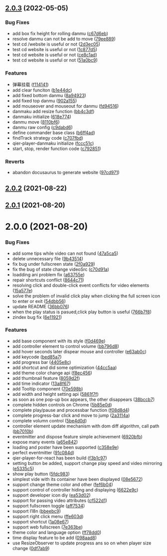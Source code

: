 ## [2.0.3](https://github.com/vortesnail/qier-player/compare/v2.0.2...v2.0.3) (2022-05-05)

### Bug Fixes

- add box fix height for rolling danmu ([c67d6eb](https://github.com/vortesnail/qier-player/commit/c67d6ebe0dcb225421d2a351456223cefc815049))
- resolve danmu can not be add to move ([79ee889](https://github.com/vortesnail/qier-player/commit/79ee88979dee967932a20f07e03e203c5dd9e4c5))
- test cd /website is useful or not ([2d3ec05](https://github.com/vortesnail/qier-player/commit/2d3ec05f28d8093c835fe6bb4429a7242aea3359))
- test cd website is useful or not ([1c877d5](https://github.com/vortesnail/qier-player/commit/1c877d59bcc14cdb16624030a65802e10da716e5))
- test cd website is useful or not ([ce8c1ad](https://github.com/vortesnail/qier-player/commit/ce8c1adf87fe15b09e61c9ec71ca9a9803077ed5))
- test cd website is useful or not ([51a0bc9](https://github.com/vortesnail/qier-player/commit/51a0bc90bda016d8fb95e662363da9e5a961f2e3))

### Features

- 弹幕挂载 ([f114141](https://github.com/vortesnail/qier-player/commit/f114141d6dca6b0553cce8b255aa52b9d4821df5))
- add clear funciton ([b1e44dc](https://github.com/vortesnail/qier-player/commit/b1e44dcb34d5d001510196abdf6e70e378272f0d))
- add fixed bottom danmu ([8a94923](https://github.com/vortesnail/qier-player/commit/8a949234505311f2de9354b44b4cc9dd77b3a5a8))
- add fixed top danmu ([902a155](https://github.com/vortesnail/qier-player/commit/902a15595b61f1943018e054affcd0eca670f59f))
- add mouseover and mouseout for danmu ([fd94516](https://github.com/vortesnail/qier-player/commit/fd94516532b6e733882acfdcbfb68063b5cc5a26))
- danmaku add resize function ([bb4c3df](https://github.com/vortesnail/qier-player/commit/bb4c3df7621b4c6640ca57c1b6d695935de1e527))
- danmaku initialize ([618e774](https://github.com/vortesnail/qier-player/commit/618e774b8df78df054c6df56f9330701d59cd67b))
- danmu move ([8110bf6](https://github.com/vortesnail/qier-player/commit/8110bf6353e2639545f947b62c728ebbc8f6ebd2))
- danmu raw config ([c9dabd6](https://github.com/vortesnail/qier-player/commit/c9dabd63e749eb44a6b93afc46bada083e2a2da7))
- define commander base class ([b6ff4ad](https://github.com/vortesnail/qier-player/commit/b6ff4adbd3ed54f9426ced4c65898772b6064447))
- findTrack strategy code ([c707fbd](https://github.com/vortesnail/qier-player/commit/c707fbd0eb92656b8469b9518f5737591259dd8c))
- qier-player-danmaku initialize ([fccc51c](https://github.com/vortesnail/qier-player/commit/fccc51cec6f8fa342cc4e1a6589b43eb31ff5b33))
- start, stop, render function code ([c792851](https://github.com/vortesnail/qier-player/commit/c7928515d469e323f3129e4b21c33e50e8237536))

### Reverts

- abandon docusaurus to generate website ([97cd971](https://github.com/vortesnail/qier-player/commit/97cd97114ed95f581bcf0745e7c4030c6ec34316))

## [2.0.2](https://github.com/vortesnail/qier-player/compare/v2.0.1...v2.0.2) (2021-08-22)

## [2.0.1](https://github.com/vortesnail/qier-player/compare/v2.0.0...v2.0.1) (2021-08-20)

# 2.0.0 (2021-08-20)

### Bug Fixes

- add some tips while video can not found ([47a5ca5](https://github.com/vortesnail/qier-player/commit/47a5ca55282e2c5269c7b93ed1997162d8447092))
- delete unnecessary file ([9b43514](https://github.com/vortesnail/qier-player/commit/9b43514c6ed68dce57ea3314fec5a59d3ec74fdc))
- fix bug under fullscreen state ([2f0a929](https://github.com/vortesnail/qier-player/commit/2f0a929b433284b5e68598df9dbb630d31fc7cb6))
- fix the bug of state change videoSrc ([c70d91a](https://github.com/vortesnail/qier-player/commit/c70d91a89bb3d549437f711c5813ad589cdaf171))
- loadding ani problem fix ([a63755e](https://github.com/vortesnail/qier-player/commit/a63755e8e1d1b79c65a34a8b79972d8cb431cece))
- repair shortcuts conflict ([8644c71](https://github.com/vortesnail/qier-player/commit/8644c71aaadd1cb5ad3ae5e13c0ee667b76cb50d))
- resolving click and double-click event conflicts for video elements ([15a577e](https://github.com/vortesnail/qier-player/commit/15a577e8d5f66234462ad8d94d0648e129ac230e))
- solve the problem of invalid click play when clicking the full screen icon to enter or exit ([54dbb56](https://github.com/vortesnail/qier-player/commit/54dbb56d4c863138043a9fb14ba88c275bb4876c))
- update README ([36bb076](https://github.com/vortesnail/qier-player/commit/36bb076b57c07e19d016b053fff4711a38c71e88))
- when the play status is pasued,click play button is useful ([766b7f8](https://github.com/vortesnail/qier-player/commit/766b7f8d1bd713d213c3a9fc4f14b9c8e1879608))
- zindex bug fix ([6e11921](https://github.com/vortesnail/qier-player/commit/6e11921871a1d6fd20a1170ef343756a3f05ddad))

### Features

- add base component with its style ([f0d469e](https://github.com/vortesnail/qier-player/commit/f0d469e2eb45f8611913ce259aa3e7c05c642cd4))
- add controller element to control volume ([bb796d8](https://github.com/vortesnail/qier-player/commit/bb796d86c93adac5e3f60cf4bbc47a907d3dfc5a))
- add hover seconds later dispear mouse and controller ([e63ab0c](https://github.com/vortesnail/qier-player/commit/e63ab0cd1f29906ff3ad0f74b1769795baec59e3))
- add keycode ([bed85a7](https://github.com/vortesnail/qier-player/commit/bed85a746474ac35d04c2cd882f7a13a32fd4228))
- add progress bar ([4405e8c](https://github.com/vortesnail/qier-player/commit/4405e8c97e2b9f5eafc317f598a9fe042e8bae4f))
- add shortcut and did some optimization ([44cc5aa](https://github.com/vortesnail/qier-player/commit/44cc5aaf6fbb25b1dd5524ab76ac9b174d2c90d6))
- add theme color change api ([f8ec456](https://github.com/vortesnail/qier-player/commit/f8ec4560d98193c4fbec42c0029e84e870ccf923))
- add thumbnail feature ([8059d2f](https://github.com/vortesnail/qier-player/commit/8059d2f9772cc7df5f393bcb895a4ed612306e36))
- add time indicator ([13a8f67](https://github.com/vortesnail/qier-player/commit/13a8f6708e52ba3399b4df38abdaad2d6d08a547))
- add Tooltip component ([70e598b](https://github.com/vortesnail/qier-player/commit/70e598b306b726f3e9420ff637d7bd2f729e287a))
- add width and height setting api ([5861f7f](https://github.com/vortesnail/qier-player/commit/5861f7f6ba00c69b02e9b0affa461a492f60e408))
- as soon as one pop-up box appears, the other disappears ([38bccb7](https://github.com/vortesnail/qier-player/commit/38bccb7671b4a37b811fb3275362a1a8ca90fc59))
- complete hidden controls on Chrome ([5b85e0d](https://github.com/vortesnail/qier-player/commit/5b85e0d4675d30fdeef7442397610ffdeb893d9d))
- complete play/pause and processbar function ([f08d8d4](https://github.com/vortesnail/qier-player/commit/f08d8d480b8261761079f108da596efaa2624196))
- complete progress-bar click and move to jump ([2a3114a](https://github.com/vortesnail/qier-player/commit/2a3114a7496c49698bdbe7d04251835ac9c589fd))
- complete volumn control ([5be4d0d](https://github.com/vortesnail/qier-player/commit/5be4d0d2ed403231903d534df975e1847b861b4b))
- controller element update mechanism with dom diff algorithm, call path ([bb7010b](https://github.com/vortesnail/qier-player/commit/bb7010bcdceca33720b1c0bd9d7aacaf74456069))
- eventmitter and dispose feature simple achievement ([6920bfb](https://github.com/vortesnail/qier-player/commit/6920bfb9c0cb75c00668527cc32a8945e40c92fb))
- expose many events ([a65e842](https://github.com/vortesnail/qier-player/commit/a65e8428fb641830233067da0fbaf491b0c3c47c))
- loading and poster have been supported ([c358e9e](https://github.com/vortesnail/qier-player/commit/c358e9e789f56eda93f957f619a1ad5a1ad6779f))
- perfect eventmitter ([91c084d](https://github.com/vortesnail/qier-player/commit/91c084d3c8c3421f3cf86b6064ed08aca623f029))
- qier-player-for-react has been build ([f3b1c97](https://github.com/vortesnail/qier-player/commit/f3b1c97a5ce4973d41321f10359bf9a3d0c43dad))
- setting button be added, support change play speed and video mirroring ([e5335c5](https://github.com/vortesnail/qier-player/commit/e5335c57cd8065b6219899a279b3e34933586848))
- show play button ([5fdc983](https://github.com/vortesnail/qier-player/commit/5fdc9832b80f1f6716283cf685ce45bc6cde749c))
- simplest vide with its container have been displayed ([08e5672](https://github.com/vortesnail/qier-player/commit/08e56726922a872a67eb8459d9767ba1d904019f))
- support change theme color and other ([fef6b04](https://github.com/vortesnail/qier-player/commit/fef6b04f64dae46708cf8dd895feaaa658985116))
- support control of controller hiding and displaying ([6622e9c](https://github.com/vortesnail/qier-player/commit/6622e9c8a9de2f630986405692a3bbeb76345ee4))
- support developer icon diy ([ea53d02](https://github.com/vortesnail/qier-player/commit/ea53d02835b6b014fbff6102346181f1ba64d20d))
- support for passing video attributes ([cf522d1](https://github.com/vortesnail/qier-player/commit/cf522d1d3ee71aa28e89a84bfba0c8063d0fc6b0))
- support fullscreen toggle ([aff7534](https://github.com/vortesnail/qier-player/commit/aff75344cf3029fd0fbd2c6cfec915f9d31cc45b))
- support I18n ([bbeebc9](https://github.com/vortesnail/qier-player/commit/bbeebc9b2b97fd077215358f9e4992b5aefe325c))
- support right click menu ([ffe603d](https://github.com/vortesnail/qier-player/commit/ffe603d2866539e8275487af48d904c87e4af6b6))
- support shortcut ([1a08e67](https://github.com/vortesnail/qier-player/commit/1a08e67e11e6a2e9f08f19b48a5c7a6382c60caa))
- support web fullscreen ([7e363be](https://github.com/vortesnail/qier-player/commit/7e363be7117ab6cfbf365ad492a1b8271dc68bc5))
- theme color and language option ([ff78dd0](https://github.com/vortesnail/qier-player/commit/ff78dd0a6b74252e80a3a5fa032d7afc460d8037))
- time display feature to be add ([098aad8](https://github.com/vortesnail/qier-player/commit/098aad89d3b28688902319a4f482b625131e0daf))
- use ResizeObserver to update progress ans so on when player size change ([0df7ab9](https://github.com/vortesnail/qier-player/commit/0df7ab9fa7598aeaed8a08c4a0090ed4f39eb8b9))
